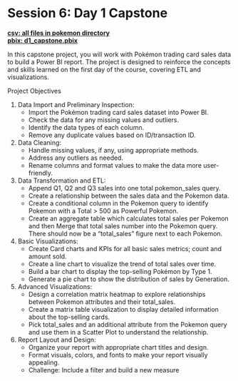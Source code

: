 # Session 6: Day 1 Capstone

[**csv: all files in pokemon directory**](https://github.com/dave-melillo/advanced_powerbi/tree/main/data/pokemon)<br>
[**pbix: d1_capstone.pbix**](https://github.com/dave-melillo/advanced_powerbi/blob/main/pbix_files/d1_s6_capstone.pbix
)

In this capstone project, you will work with Pokémon trading card sales data to build a Power BI report. The project is designed to reinforce the concepts and skills learned on the first day of the course, covering ETL and  visualizations.

Project Objectives </br>
1. Data Import and Preliminary Inspection:</br>
    - Import the Pokémon trading card sales dataset into Power BI.</br>
    - Check the data for any missing values and outliers.</br>
    - Identify the data types of each column.</br>
    - Remove any duplicate values based on ID/transaction ID. </br>
2. Data Cleaning:</br>
   - Handle missing values, if any, using appropriate methods.</br>
   - Address any outliers as needed.</br>
   - Rename columns and format values to make the data more user-friendly.</br>
3. Data Transformation and ETL:</br>
   - Append Q1, Q2 and Q3 sales into one total pokemon_sales query.</br>
   - Create a relationship between the sales data and the Pokemon data. </br>
   - Create a conditional column in the Pokemon query to identify Pokemon with a Total > 500 as Powerful Pokemon. </br>
   - Create an aggregate table which calculates total sales per Pokemon and then Merge that total sales number into the Pokemon query. There should now be a “total_sales” figure next to each Pokemon. </br>
4. Basic Visualizations:</br>
   - Create Card charts and KPIs for all basic sales metrics; count and amount sold. </br>
   - Create a line chart to visualize the trend of total sales over time.</br>
   - Build a bar chart to display the top-selling Pokémon by Type 1. </br>
   - Generate a pie chart to show the distribution of sales by Generation.</br>
5. Advanced Visualizations:</br>
   - Design a correlation matrix heatmap to explore relationships between Pokemon attributes and their total_sales. </br>
   - Create a matrix table visualization to display detailed information about the top-selling cards.</br>
   - Pick total_sales and an additional attribute from the Pokemon query and use them in a Scatter Plot to understand the relationship. </br>
6. Report Layout and Design:</br>
   - Organize your report with appropriate chart titles and design. </br>
   - Format visuals, colors, and fonts to make your report visually appealing.</br>
   - Challenge: Include a filter and build a new measure</br>

